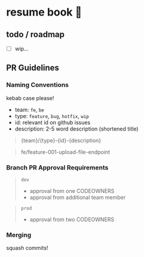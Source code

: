 # resume book 🤩

## todo / roadmap

- [ ] wip...

## PR Guidelines

### Naming Conventions

kebab case please!

- team: `fe`, `be`
- type: `feature`, `bug`, `hotfix`, `wip`
- id: relevant id on github issues
- description: 2-5 word description (shortened title)

> {team}/{type}-{id}-{description}

> fe/feature-001-upload-file-endpoint

### Branch PR Approval Requirements

> `dev`
>
> - approval from one CODEOWNERS
> - approval from additional team member

> `prod`
>
> - approval from two CODEOWNERS

### Merging

squash commits!
